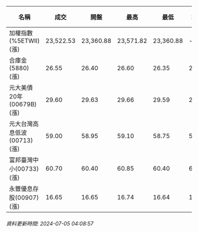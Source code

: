 | 名稱 | 成交 | 開盤 | 最高 | 最低 | 均價 | 成交金額(億) | 昨收 | 漲跌幅 | 漲跌 | 總量 | 昨量 | 振幅 |
| -------- | -------- | -------- | -------- |-------- | -------- | -------- |-------- |-------- |-------- | -------- | -------- |-------- |
|加權指數(%5ETWII) (漲)|23,522.53|23,360.88|23,571.82|23,360.88|-|5,360.32|23,172.43|1.51%|350.10|11,459,763|0|0.91%|
|合庫金(5880) (漲)|26.55|26.40|26.60|26.35|26.48|3.31|26.40|0.57%|0.15|12,494|20,076|0.95%|
|元大美債20年(00679B) (漲)|29.60|29.63|29.66|29.59|29.62|11.84|29.41|0.65%|0.19|39,966|57,636|0.24%|
|元大台灣高息低波(00713) (漲)|59.00|58.95|59.10|58.75|58.94|8.35|58.80|0.34%|0.20|14,168|11,925|0.60%|
|富邦臺灣中小(00733) (漲)|60.70|60.40|60.85|60.40|60.70|1.44|60.20|0.83%|0.50|2,380|1,806|0.75%|
|永豐優息存股(00907) (漲)|16.65|16.65|16.74|16.64|16.67|0.624|16.62|0.18%|0.03|3,743|2,922|0.60%|
###### 資料更新時間: 2024-07-05 04:08:57